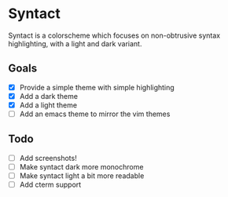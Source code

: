 # Syntact
Syntact is a colorscheme which focuses on non-obtrusive syntax highlighting, with a light and dark variant.

## Goals
- [x] Provide a simple theme with simple highlighting
- [x] Add a dark theme
- [x] Add a light theme
- [ ] Add an emacs theme to mirror the vim themes

## Todo
- [ ] Add screenshots!
- [ ] Make syntact dark more monochrome
- [ ] Make syntact light a bit more readable
- [ ] Add cterm support
